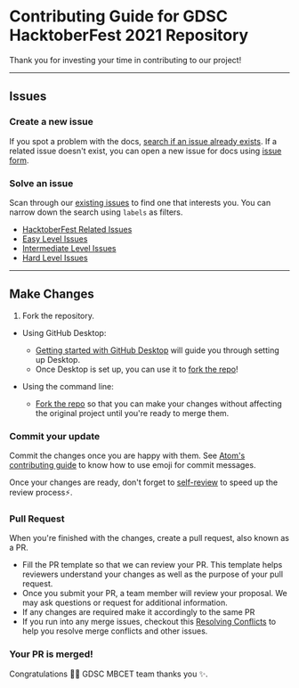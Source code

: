 # Contributing Guide for GDSC HacktoberFest 2021 Repository

Thank you for investing your time in contributing to our project!

---

## Issues

### Create a new issue

If you spot a problem with the docs, [search if an issue already exists](https://github.com/dscmbcet/hacktoberfest-2021/issues?q=is%3Aissue+is%3Aopen+label%3Adocs). If a related issue doesn't exist, you can open a new issue for docs using [issue form](https://github.com/dscmbcet/hacktoberfest-2021/issues/new/choose).

### Solve an issue

Scan through our [existing issues](https://github.com/dscmbcet/hacktoberfest-2021/issues) to find one that interests you. You can narrow down the search using `labels` as filters.

- [HacktoberFest Related Issues](https://github.com/dscmbcet/hacktoberfest-2021/issues?q=is%3Aissue+is%3Aopen+label%3Ahacktober-fest)
- [Easy Level Issues](https://github.com/dscmbcet/hacktoberfest-2021/issues?q=is%3Aissue+is%3Aopen+label%3Ahacktober-fest+label%3Aeasy)
- [Intermediate Level Issues](https://github.com/dscmbcet/hacktoberfest-2021/issues?q=is%3Aissue+is%3Aopen+label%3Ahacktober-fest+label%3Amedium)
- [Hard Level Issues](https://github.com/dscmbcet/hacktoberfest-2021/issues?q=is%3Aissue+is%3Aopen+label%3Ahacktober-fest+label%3Ahard)

---

## Make Changes

1. Fork the repository.

- Using GitHub Desktop:

  - [Getting started with GitHub Desktop](https://docs.github.com/en/desktop/installing-and-configuring-github-desktop/getting-started-with-github-desktop) will guide you through setting up Desktop.
  - Once Desktop is set up, you can use it to [fork the repo](https://docs.github.com/en/desktop/contributing-and-collaborating-using-github-desktop/cloning-and-forking-repositories-from-github-desktop)!

- Using the command line:

  - [Fork the repo](https://docs.github.com/en/github/getting-started-with-github/fork-a-repo#fork-an-example-repository) so that you can make your changes without affecting the original project until you're ready to merge them.

### Commit your update

Commit the changes once you are happy with them. See [Atom's contributing guide](https://github.com/atom/atom/blob/master/CONTRIBUTING.md#git-commit-messages) to know how to use emoji for commit messages.

Once your changes are ready, don't forget to [self-review](/contributing/self-review.md) to speed up the review process:zap:.

### Pull Request

When you're finished with the changes, create a pull request, also known as a PR.

- Fill the PR template so that we can review your PR. This template helps reviewers understand your changes as well as the purpose of your pull request.
- Once you submit your PR, a team member will review your proposal. We may ask questions or request for additional information.
- If any changes are required make it accordingly to the same PR
- If you run into any merge issues, checkout this [Resolving Conflicts](https://www.youtube.com/watch?v=JtIX3HJKwfo) to help you resolve merge conflicts and other issues.

### Your PR is merged!

Congratulations :tada::tada: GDSC MBCET team thanks you :sparkles:.
